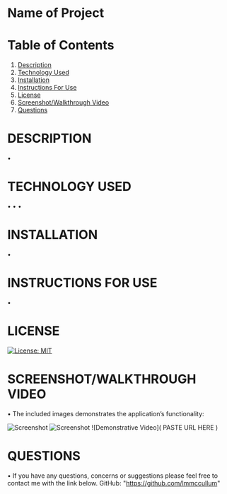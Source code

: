 # Name of Project

# Table of Contents

  1. [Description](#Description)
  2. [Technology Used](#TechnologyUsed)
  3. [Installation](#Installation)
  4. [Instructions For Use](#InstructionsForUse)
  5. [License](#License)
  6. [Screenshot/Walkthrough Video](#Screenshot/WalkthroughVideo)
  7. [Questions](#Questions)

# DESCRIPTION
•  
# TECHNOLOGY USED
• 
• 
• 

# INSTALLATION
• 

# INSTRUCTIONS FOR USE
•  
# LICENSE

[![License: MIT](https://img.shields.io/badge/License-MIT-yellow.svg)](https://opensource.org/licenses/MIT)

# SCREENSHOT/WALKTHROUGH VIDEO
• The included images demonstrates the application’s functionality:

![Screenshot](https://i.imgur.com/aUs64iT.png)
![Screenshot](https://i.imgur.com/HQ1Ygqi.png)
![Demonstrative Video]( PASTE URL HERE     )

# QUESTIONS
• If you have any questions, concerns or suggestions please feel free to contact me with the link below.
GitHub: "https://github.com/lmmccullum"

